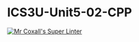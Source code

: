 # ICS3U-Unit5-02-CPP

[![Mr Coxall's Super Linter](https://github.com/Evgeny-Vovk/ICS3U-Unit5-02-CPP/workflows/Mr%20Coxall's%20Super%20Linter/badge.svg)](https://github.com/Evgeny-Vovk/ICS3U-Unit5-02-CPP/actions)
